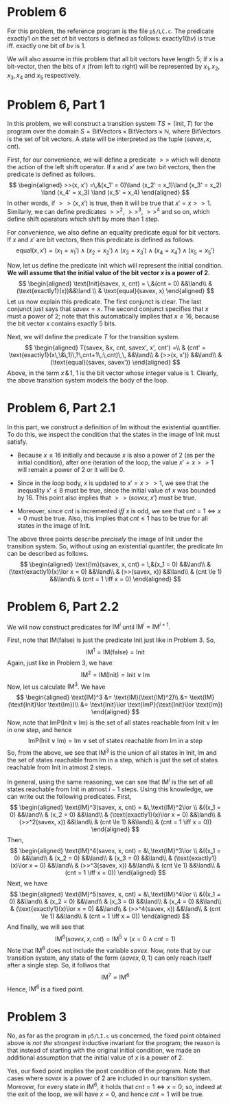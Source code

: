 # Problem 6

For this problem, the reference program is the file `p5/LC.c`. The predicate $\text{exactly1}$ on the set of bit vectors is defined as follows: $\text{exactly1}(bv)$ is true iff. exactly one bit of $bv$ is $1$.

We will also assume in this problem that all bit vectors have length $5$; if $x$ is a bit-vector, then the bits of $x$ (from left to right) will be represented by $x_1, x_2, x_3, x_4$ and $x_5$ respectively. 

# Problem 6, Part 1

In this problem, we will construct a transition system $TS = (\text{Init}, T)$ for the program over the domain $S = \text{BitVectors}\times\text{BitVectors}\times\mathbb{N}$, where $\text{BitVectors}$ is the set of bit vectors. A state will be interpreted as the tuple $\langle savex, x, cnt\rangle$.

First, for our convenience, we will define a predicate $>>$ which will denote the action of the left shift operator. If $x$ and $x'$ are two bit vectors, then the predicate is defined as follows.
$$
    \begin{aligned}
        >>(x, x') =\,&(x_1' = 0)\land (x_2' = x_1)\land (x_3' = x_2) \land (x_4' = x_3) \land (x_5' = x_4)
    \end{aligned}
$$
In other words, if $>>(x, x')$ is true, then it will be true that $x' = x >> 1$. Similarly, we can define predicates $>>^2$, $>>^3$, $>>^4$ and so on, which define shift operators which shift by more than $1$ step.

For convenience, we also define an equality predicate $\text{equal}$ for bit vectors. If $x$ and $x'$ are bit vectors, then this predicate is defined as follows.
$$\text{equal}(x, x') = (x_1 = x_1')\land (x_2 = x_2')\land (x_3 = x_3')\land (x_4 = x_4')\land (x_5 = x_5')$$

Now, let us define the predicate $\text{Init}$ which will represent the initial condition. **We will assume that the initial value of the bit vector $x$ is a power of $2$.** 
$$
    \begin{aligned}
        \text{Init}(savex, x, cnt) = \,&(cnt = 0) &&\land\\
        & (\text{exactly1}(x))&&\land \\
        & \text{equal}(savex, x)
    \end{aligned}
$$
Let us now explain this predicate. The first conjunct is clear. The last conjunct just says that $savex = x$. The second conjunct specifies that $x$ must a power of $2$; note that this automatically implies that $x\le 16$, because the bit vector $x$ contains exactly $5$ bits.  

Next, we will define the predicate $T$ for the transition system.
$$
\begin{aligned}
    T(savex, &x, cnt, savex', x', cnt') =\\
    & (cnt' = \text{exactly1}(x\,\&\,1)\,?\,cnt+1\,:\,cnt)\,\, &&\land\\
    & (>>(x, x')) &&\land\\
    & (\text{equal}(savex, savex'))
\end{aligned}
$$
Above, in the term $x\,\&\,1$, $1$ is the bit vector whose integer value is $1$. Clearly, the above transition system models the body of the loop.

# Problem 6, Part 2.1

In this part, we construct a definition of $\text{Im}$ without the existential quantifier. To do this, we inspect the condition that the states in the image of $\text{Init}$ must satisfy. 

- Because $x\le 16$ initially and because $x$ is also a power of $2$ (as per the initial condition), after one iteration of the loop, the value $x' = x >> 1$ will remain a power of $2$ or it will be $0$.

- Since in the loop body, $x$ is updated to $x' = x >> 1$, we see that the inequality $x'\le 8$ must be true, since the initial value of $x$ was bounded by $16$. This point also implies that $>>(savex, x')$ must be true.

- Moreover, since $cnt$ is incremented *iff* $x$ is odd, we see that $cnt = 1\iff x = 0$ must be true. Also, this implies that $cnt\le 1$ has to be true for all states in the image of $\text{Init}$. 

The above three points describe *precisely* the image of $\text{Init}$ under the transition system. So, without using an existential quantifer, the predicate $\text{Im}$ can be described as follows. 
$$
    \begin{aligned}
        \text{Im}(savex, x, cnt) = \,&(x_1 = 0) &&\land\\
        & (\text{exactly1}(x)\lor x = 0) &&\land\\
        & (>>(savex, x)) &&\land\\
        & (cnt \le 1) &&\land\\
        & (cnt = 1 \iff x = 0)
    \end{aligned}
$$

# Problem 6, Part 2.2
We will now construct predicates for $\text{IM}^i$ until $\text{IM}^i = \text{IM}^{i + 1}$.

First, note that $\text{IM}(\text{false})$ is just the predicate $\text{Init}$ just like in Problem 3. So, 
$$\text{IM}^1 = \text{IM}(\text{false}) = \text{Init}$$
Again, just like in Problem 3, we have
$$\text{IM}^2 = \text{IM}(\text{Init}) = \text{Init}\lor\text{Im}$$
Now, let us calculate $\text{IM}^3$. We have 
$$
    \begin{aligned}
        \text{IM}^3 &= \text{IM}(\text{IM}^2)\\
        &= \text{IM}(\text{Init}\lor \text{Im})\\
        &= \text{Init}\lor \text{ImP}(\text{Init}\lor \text{Im})
    \end{aligned}
$$
Now, note that $\text{ImP}(\text{Init}\lor \text{Im})$ is the set of all states reachable from $\text{Init}\lor \text{Im}$ in one step, and hence 
$$\text{ImP}(\text{Init}\lor \text{Im}) = \text{Im}\lor \text{set of states reachable from Im in a step}$$
So, from the above, we see that $\text{IM}^3$ is the union of all states in $\text{Init}, \text{Im}$ and the set of states reachable from $\text{Im}$ in a step, which is just the set of states reachable from $\text{Init}$ in atmost $2$ steps.

In general, using the same reasoning, we can see that $\text{IM}^i$ is the set of all states reachable from $\text{Init}$ in atmost $i - 1$ steps. Using this knowledge, we can write out the following predicates. First, 
$$
    \begin{aligned}
        \text{IM}^3(savex, x, cnt) = &\,\text{IM}^2\lor \\
        &((x_1 = 0) &&\land\\
        & (x_2 = 0) &&\land\\
        & (\text{exactly1}(x)\lor x = 0) &&\land\\
        & (>>^2(savex, x)) &&\land\\
        & (cnt \le 1) &&\land\\
        & (cnt = 1 \iff x = 0))
    \end{aligned}
$$
Then, 
$$
    \begin{aligned}
        \text{IM}^4(savex, x, cnt) = &\,\text{IM}^3\lor \\
        &((x_1 = 0) &&\land\\
        & (x_2 = 0) &&\land\\
        & (x_3 = 0) &&\land\\
        & (\text{exactly1}(x)\lor x = 0) &&\land\\
        & (>>^3(savex, x)) &&\land\\
        & (cnt \le 1) &&\land\\
        & (cnt = 1 \iff x = 0))
    \end{aligned}
$$
Next, we have 
$$
    \begin{aligned}
        \text{IM}^5(savex, x, cnt) = &\,\text{IM}^4\lor \\
        &((x_1 = 0) &&\land\\
        & (x_2 = 0) &&\land\\
        & (x_3 = 0) &&\land\\
        & (x_4 = 0) &&\land\\
        & (\text{exactly1}(x)\lor x = 0) &&\land\\
        & (>>^4(savex, x)) &&\land\\
        & (cnt \le 1) &&\land\\
        & (cnt = 1 \iff x = 0))
    \end{aligned}
$$
And finally, we will see that 
$$\text{IM}^6(savex, x, cnt) = \text{IM}^5\lor (x = 0\land cnt = 1)$$
Note that $\text{IM}^6$ does not include the variable $savex$. Now, note that by our transition system, any state of the form $\langle savex, 0, 1\rangle$ can only reach itself after a single step. So, it follwos that 
$$\text{IM}^7 = \text{IM}^6$$
Hence, $\text{IM}^6$ is a fixed point. 

# Problem 3

No, as far as the program in `p5/LI.c` us concerned, the fixed point obtained above is *not the strongest* inductive invariant for the program; the reason is that instead of starting with the original initial condition, we made an additional assumption that the initial value of $x$ is a power of $2$. 

Yes, our fixed point implies the post condition of the program. Note that cases where $savex$ is a power of $2$ are included in our transition system. Moreover, for every state in $\text{IM}^6$, it holds that $cnt = 1\iff x = 0$; so, indeed at the exit of the loop, we will have $x = 0$, and hence $cnt = 1$ will be true.